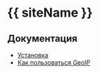 # {{ siteName }}

## Документация

* [Установка](docs/installation/start.md)
* [Как пользоваться GeoIP](docs/installation/geoip.md)